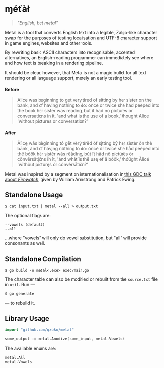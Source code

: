 # ɱéťàł

> *"English, but metal"*

Metal is a tool that converts English text into a legible, Zalgo-like character swap for the purposes of testing localisation and UTF-8 character support in game engines, websites and other tools.

By rewriting basic ASCII characters into recognisable, accented alternatives, an English-reading programmer can immediately see where and how text is breaking in a rendering pipeline.

It should be clear, however, that Metal is not a magic bullet for all text rendering or all language support, merely an early testing tool.

#### Before

> Alice was beginning to get very tired of sitting by her sister on the bank, and of having nothing to do:  once or twice she had peeped into the book her sister was reading, but it had no pictures or conversations in it, 'and what is the use of a book,' thought Alice 'without pictures or conversation?'

#### After

> Âlìcę wãs bègínnìng tó gēt vërý tïrëd óf sįttĩng bŷ hęr sĭstėr õn thė bānk, ãnd őf hăvįng nöthìng tő dö:  òncĕ õr twĭcé shë håd péêpëd ìntó thë bóők hēr sįstĕr wãs rĕådĭng, bŭt ït håd nõ píctürës ōr cŏnvěrsätįôns ïn ìt, 'ánd whãt ïs thē usę ɵf ă bòôk,' thóűght Älícé 'wĩthõut pïcturęs ór cônvèrsåtìŏn?'

Metal was inspired by a segment on internationalisation in [this GDC talk about *Firewatch*](https://www.youtube.com/watch?v=wj-2vbiyHnI), given by William Armstrong and Patrick Ewing.

## Standalone Usage

	$ cat input.txt | metal --all > output.txt

The optional flags are:

	--vowels (default)
	--all

...where "vowels" will only do vowel substitution, but "all" will provide consonants as well.

## Standalone Compilation

	$ go build -o metal<.exe> exec/main.go

The character table can also be modified or rebuilt from the `source.txt` file in `util`.  Run —

	$ go generate

— to rebuild it.

## Library Usage

```go
import "github.com/qxoko/metal"

some_output := metal.Anodize(some_input, metal.Vowels)
```

The available enums are:

	metal.All
	metal.Vowels